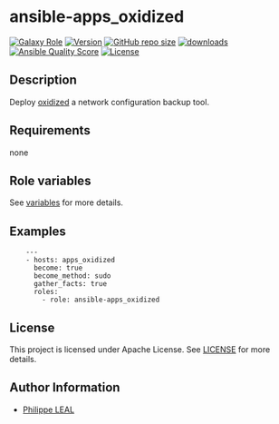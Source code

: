 # ansible-apps_oxidized

[![Galaxy Role](https://img.shields.io/badge/galaxy-apps_oxidized-purple?style=flat)](https://galaxy.ansible.com/lotusnoir/apps_oxidized)
[![Version](https://img.shields.io/github/release/lotusnoir/ansible-apps_oxidized.svg)](https://github.com/lotusnoir/ansible-apps_oxidized/releases/latest)
[![GitHub repo size](https://img.shields.io/github/repo-size/lotusnoir/ansible-apps_oxidized?color=orange&style=flat)](https://galaxy.ansible.com/lotusnoir/apps_oxidized)
[![downloads](https://img.shields.io/ansible/role/d/52300)](https://galaxy.ansible.com/lotusnoir/apps_oxidized)
[![Ansible Quality Score](https://img.shields.io/ansible/quality/52300)](https://galaxy.ansible.com/lotusnoir/apps_oxidized)
[![License](https://img.shields.io/badge/license-Apache--2.0-brightgreen?style=flat)](https://opensource.org/licenses/Apache-2.0)

## Description

Deploy [oxidized](https://github.com/ytti/oxidized) a network configuration backup tool.
## Requirements

none

## Role variables

See [variables](/defaults/main.yml) for more details.

## Examples

        ---
        - hosts: apps_oxidized
          become: true
          become_method: sudo
          gather_facts: true
          roles:
            - role: ansible-apps_oxidized


## License

This project is licensed under Apache License. See [LICENSE](/LICENSE) for more details.

## Author Information

- [Philippe LEAL](https://github.com/lotusnoir)
